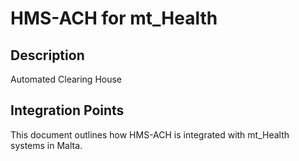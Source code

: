 # HMS-ACH for mt_Health

## Description

Automated Clearing House

## Integration Points

This document outlines how HMS-ACH is integrated with mt_Health systems in Malta.
